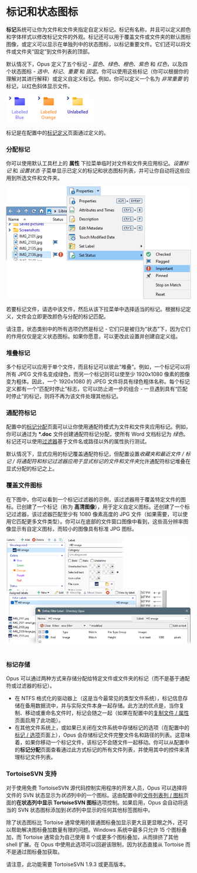 # 标记和状态图标

**标记**系统可让你为文件和文件夹指定自定义标记。标记有名称，并且可以定义颜色和字体样式以修改标记文件的外观。标记还可以用于覆盖文件或文件夹的默认图标图像，或定义可以显示在单独列中的状态图标，以标记重要文件。它们还可以将文件或文件夹“固定”到文件列表的顶部。

默认情况下，Opus 定义了五个标记 - *蓝色*、*绿色*、*橙色*、*紫色* 和 *红色*，以及四个状态图标 - *选中*、*标记*、*重要* 和 *固定*。你可以使用这些标记（你可以根据你的理解对其进行解释）或定义自定义标记。例如，你可以定义一个名为 *非常重要* 的标记，以红色斜体显示文件。

![](/Manual/images/media/13/labels_2.png)

标记是在配置中的[标记定义](/Manual/preferences/preferences_categories/labels/label_definitions.zh.md)页面通过定义的。

### 分配标记

你可以使用默认工具栏上的 **属性** 下拉菜单临时对文件和文件夹应用标记。*设置标记* 和 *设置状态* 子菜单显示已定义的标记和状态图标列表，并可让你自动将这些应用到所选文件和文件夹。

![](/Manual/images/media/13/labels_status.png)

若要标记文件，请选中该文件，然后从该下拉菜单中选择适当的标记。根据标记定义，文件会立即更改颜色与分配的标记匹配。

请注意，状态类别中的所有选项仍然是标记 - 它们只是被归为“状态”下，因为它们的作用仅仅是定义状态图标。如果你愿意，可以更改此设置并创建自定义组。

### 堆叠标记

多个标记可以应用于单个文件，而且标记可以彼此“堆叠”。例如，一个标记可以将所有 JPEG 文件名变成绿色，而另一个标记则可以使至少 1920x1080 像素的图像变为粗体。因此，一个 1920x1080 的 JPEG 文件将具有绿色粗体名称。每个标记定义都有一个“匹配时停止”标志，它可以防止进一步的组合 - 一旦遇到具有“匹配时停止”的标记，则将不再为该文件处理其他标记。

### 通配符标记

配置中的[标记分配](/Manual/preferences/preferences_categories/labels/label_assignments/README.zh.md)页面可以让你使用通配符模式为文件和文件夹应用标记。例如，你可以通过为 **\*.doc** 文件创建通配符标记分配，使所有 Word 文档标记为 *绿色*。标记还可以使用[过滤器](filtered_operations/README.zh.md)基于文件名或路径以外的属性执行测试。

默认情况下，显式应用的标记覆盖通配符标记，但配置设置*收藏夹和最近文件 / 标记 / 将通配符和标记过滤器应用于显式标记的文件和文件夹*允许通配符标记堆叠在显式分配的标记之上。

### 覆盖文件图标

在下图中，你可以看到一个标记过滤器的示例，该过滤器用于覆盖特定文件的图标。已创建了一个标记（称为 **高清图像**），用于定义自定义图标。还创建了一个标记过滤器，该过滤器匹配至少有 1080 像素高度的 JPG 文件（如果需要，可以使用它匹配更多文件类型）。你可以在底部的文件窗口图像中看到，这些高分辨率图像显示有自定义图标，而较小的图像具有标准 JPG 图标。

![](/Manual/images/media/13/custom_icons.png) 

### 标记存储

Opus 可以通过两种方式来存储分配给特定文件或文件夹的标记（而不是基于通配符或过滤器的标记）。 

- 在 NTFS 格式化的驱动器上（这是当今最常见的类型文件系统），标记信息存储在备用数据流中，并与实际文件本身一起存储。此方法的优点是，当你复制、移动或重命名文件时，标记会随之一起（如果在配置中的[复制文件 / 属性](/Manual/preferences/preferences_categories/file_operations/copying_files/attributes.zh.md)页面启用了此功能）。
- 在其他文件系统上，或如果已关闭在文件系统中存储标记的选项（在配置中的[标记 / 选项](/Manual/preferences/preferences_categories/labels/options.zh.md)页面上），Opus 会存储标记文件完整文件名和路径的列表。这意味着，如果你移动一个标记文件，该标记不会随文件一起移动。你可以从配置中的**标记分配**页面查看通过此方式标记的所有文件列表，并使用其中的控件来清理标记文件列表。

### TortoiseSVN 支持

对于使用免费 TortoiseSVN 源代码控制实用程序的开发人员，Opus 可以选择将文件的 SVN 状态显示为*状态*列中的一个图标。这由配置中的[文件列表列 / 图标](/Manual/preferences/preferences_categories/file_display_columns/icons.zh.md)页面的**在状态列中显示 TortoiseSVN 图标**选项控制。如果启用，Opus 会自动将适当的 SVN 状态图标添加到*状态*列中显示的任何其他标签图标中。

除了状态图标比 Tortoise 通常使用的普通图标叠加显示更大且更显眼之外，还可以帮助解决图标叠加数量有限的问题。Windows 系统中最多只允许 15 个图标叠加，而 Tortoise 通常会为自己使用 8 个或更多个图标叠加，从而排挤了其他 shell 扩展。在 Opus 中使用此选项可以回避该限制，因为状态直接从 Tortoise 而不是通过图标叠加获取。

请注意，此功能需要 TortoiseSVN 1.9.3 或更高版本。